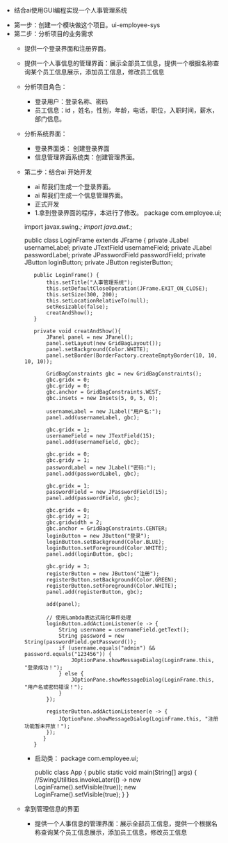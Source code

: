 * 结合ai使用GUI编程实现一个人事管理系统
 - 第一步：创建一个模块做这个项目。ui-employee-sys
 - 第二步：分析项目的业务需求
   - 提供一个登录界面和注册界面。
   - 提供一个人事信息的管理界面：展示全部员工信息，提供一个根据名称查询某个员工信息展示，添加员工信息，修改员工信息
   - 分析项目角色：
     - 登录用户：登录名称、密码
     - 员工信息：id ，姓名，性别，年龄，电话，职位，入职时间，薪水，部门信息。
   - 分析系统界面：
     - 登录界面类： 创建登录界面
     - 信息管理界面系统类：创建管理界面。
   - 第二步：结合ai 开始开发
     - ai 帮我们生成一个登录界面。  
     - ai 帮我们生成一个信息管理界面。
     - 正式开发
     - 1.拿到登录界面的程序，本进行了修改。
     package com.employee.ui;

     import javax.swing.*;
     import java.awt.*;
    
    
        public class LoginFrame extends JFrame {
        private JLabel usernameLabel;
        private JTextField usernameField;
        private JLabel passwordLabel;
        private JPasswordField passwordField;
        private JButton loginButton;
        private JButton registerButton;
        
            public LoginFrame() {
                this.setTitle("人事管理系统");
                this.setDefaultCloseOperation(JFrame.EXIT_ON_CLOSE);
                this.setSize(300, 200);
                this.setLocationRelativeTo(null);
                setResizable(false);
                creatAndShow();
            }
        
            private void creatAndShow(){
                JPanel panel = new JPanel();
                panel.setLayout(new GridBagLayout());
                panel.setBackground(Color.WHITE);
                panel.setBorder(BorderFactory.createEmptyBorder(10, 10, 10, 10));
        
                GridBagConstraints gbc = new GridBagConstraints();
                gbc.gridx = 0;
                gbc.gridy = 0;
                gbc.anchor = GridBagConstraints.WEST;
                gbc.insets = new Insets(5, 0, 5, 0);
        
                usernameLabel = new JLabel("用户名:");
                panel.add(usernameLabel, gbc);
        
                gbc.gridx = 1;
                usernameField = new JTextField(15);
                panel.add(usernameField, gbc);
        
                gbc.gridx = 0;
                gbc.gridy = 1;
                passwordLabel = new JLabel("密码:");
                panel.add(passwordLabel, gbc);
        
                gbc.gridx = 1;
                passwordField = new JPasswordField(15);
                panel.add(passwordField, gbc);
        
                gbc.gridx = 0;
                gbc.gridy = 2;
                gbc.gridwidth = 2;
                gbc.anchor = GridBagConstraints.CENTER;
                loginButton = new JButton("登录");
                loginButton.setBackground(Color.BLUE);
                loginButton.setForeground(Color.WHITE);
                panel.add(loginButton, gbc);
        
                gbc.gridy = 3;
                registerButton = new JButton("注册");
                registerButton.setBackground(Color.GREEN);
                registerButton.setForeground(Color.WHITE);
                panel.add(registerButton, gbc);
        
                add(panel);
        
                // 使用Lambda表达式简化事件处理
                loginButton.addActionListener(e -> {
                    String username = usernameField.getText();
                    String password = new String(passwordField.getPassword());
                    if (username.equals("admin") && password.equals("123456")) {
                        JOptionPane.showMessageDialog(LoginFrame.this, "登录成功！");
                    } else {
                        JOptionPane.showMessageDialog(LoginFrame.this, "用户名或密码错误！");
                    }
                });
        
                registerButton.addActionListener(e -> {
                    JOptionPane.showMessageDialog(LoginFrame.this, "注册功能暂未开放！");
                });
               }
            }

     - 启动类：
       package com.employee.ui;

        public class App {
        public static void main(String[] args) {
        //SwingUtilities.invokeLater(() -> new LoginFrame().setVisible(true));
        new LoginFrame().setVisible(true);
            }
        }
   - 拿到管理信息的界面
     - 提供一个人事信息的管理界面：展示全部员工信息，提供一个根据名称查询某个员工信息展示，添加员工信息，修改员工信息
   
     